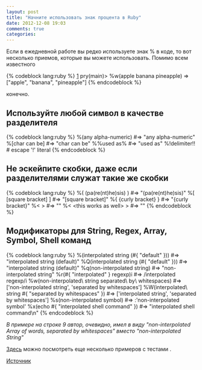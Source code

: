 ```yaml
---
layout: post
title: "Начните использовать знак процента в Ruby"
date: 2012-12-08 19:03
comments: true
categories:
---
```


[1]: http://teohm.github.com/blog/2012/10/15/start-using-ruby-percent-notation/ "original"
[2]: https://github.com/teohm/a-dip-in-ruby/blob/master/spec/percent_notation_spec.rb "example"

Если в ежедневной работе вы редко используете знак % в коде, то вот несколько приемов, которые вы можете использовать.
Помимо всем известного

{% codeblock lang:ruby %}
	[1] pry(main)> %w(apple banana pineapple)
	=> ["apple", "banana", "pineapple"]
{% endcodeblock %}

конечно.

<!-- more -->

## Используйте любой символ в качестве разделителя

{% codeblock lang:ruby %}
%(any alpha-numeric) #=> "any alpha-numeric"
%[char can be] #=> "char can be"
%%used as% #=> "used as"
%!delimiter\!! # escape '!' literal
{% endcodeblock %}



## Не эскейпите скобки, даже если разделителями служат такие же скобки

{% codeblock lang:ruby %}
%( (pa(re(nt)he)sis) ) #=> "(pa(re(nt)he)sis)"
%[ [square bracket] ]  #=> "[square bracket]"
%{ {curly bracket} }   #=> "{curly bracket}"
%< <pointy bracket> >  #=> "<pointy bracket>"
%< \<this works as well\> >  #=> "<this works as well>"
{% endcodeblock %}

## Модификаторы для String, Regex, Array, Symbol, Shell команд

{% codeblock lang:ruby %}
%(interpolated string (#{ "default" }))
  #=> "interpolated string (default)"
%Q(interpolated string (#{ "default" }))
  #=> "interpolated string (default)"
%q(non-interpolated string)
  #=> "non-interpolated string"
%r(#{ "interpolated" } regexp)i
  #=> /interpolated regexp/i
%w(non-interpolated\ string  separated\ by\ whitespaces)
  #=> ['non-interpolated string', 'separated by whitespaces']
%W(interpolated\ string #{ "separated by whitespaces" })
  #=> ['interpolated string', 'separated by whitespaces']
%s(non-interpolated symbol)
  #=> :'non-interpolated symbol'
%x(echo #{ "interpolated shell command" })
  #=> "interpolated shell command\n"
{% endcodeblock %}

*В примере на строке 9 автор, очевидно, имел в виду "non-interpolated Array of words, separated by whitespaces" вместо "non-interpolated String"*

[Здесь][2] можно посмотреть еще несколько примеров с тестами	.

[Источник][1]
